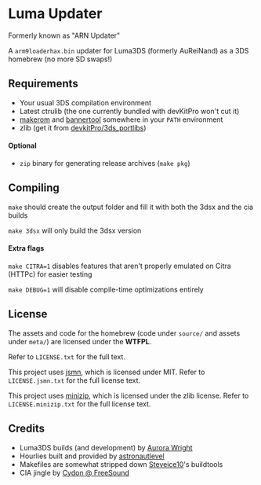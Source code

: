 # Luma Updater

Formerly known as "ARN Updater"

A `arm9loaderhax.bin` updater for Luma3DS (formerly AuReiNand) as a 3DS homebrew (no more SD swaps!)

## Requirements

- Your usual 3DS compilation environment
- Latest ctrulib (the one currently bundled with devKitPro won't cut it)
- [makerom](http://3dbrew.org/wiki/Makerom) and [bannertool](https://github.com/Steveice10/bannertool) somewhere in your `PATH` environment
- zlib (get it from [devkitPro/3ds_portlibs](https://github.com/devkitPro/3ds_portlibs))

#### Optional

- `zip` binary for generating release archives (`make pkg`)

## Compiling

`make` should create the output folder and fill it with both the 3dsx and the cia builds

`make 3dsx` will only build the 3dsx version

#### Extra flags

`make CITRA=1` disables features that aren't properly emulated on Citra (HTTPc) for easier testing

`make DEBUG=1` will disable compile-time optimizations entirely

## License

The assets and code for the homebrew (code under `source/` and assets under `meta/`) are licensed under the **WTFPL**.

Refer to `LICENSE.txt` for the full text.

This project uses [jsmn](https://github.com/zserge/jsmn), which is licensed under MIT.
Refer to `LICENSE.jsmn.txt` for the full license text.

This project uses [minizip](https://github.com/nmoinvaz/minizip), which is licensed under the zlib license.
Refer to `LICENSE.minizip.txt` for the full license text.

## Credits

- Luma3DS builds (and development) by [Aurora Wright](https://github.com/AuroraWright)
- Hourlies built and provided by [astronautlevel](https://github.com/astronautlevel2)
- Makefiles are somewhat stripped down [Steveice10](https://github.com/Steveice10)'s buildtools
- CIA jingle by [Cydon @ FreeSound](https://www.freesound.org/people/cydon/)
